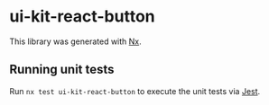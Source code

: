 # ui-kit-react-button

This library was generated with [Nx](https://nx.dev).

## Running unit tests

Run `nx test ui-kit-react-button` to execute the unit tests via [Jest](https://jestjs.io).
